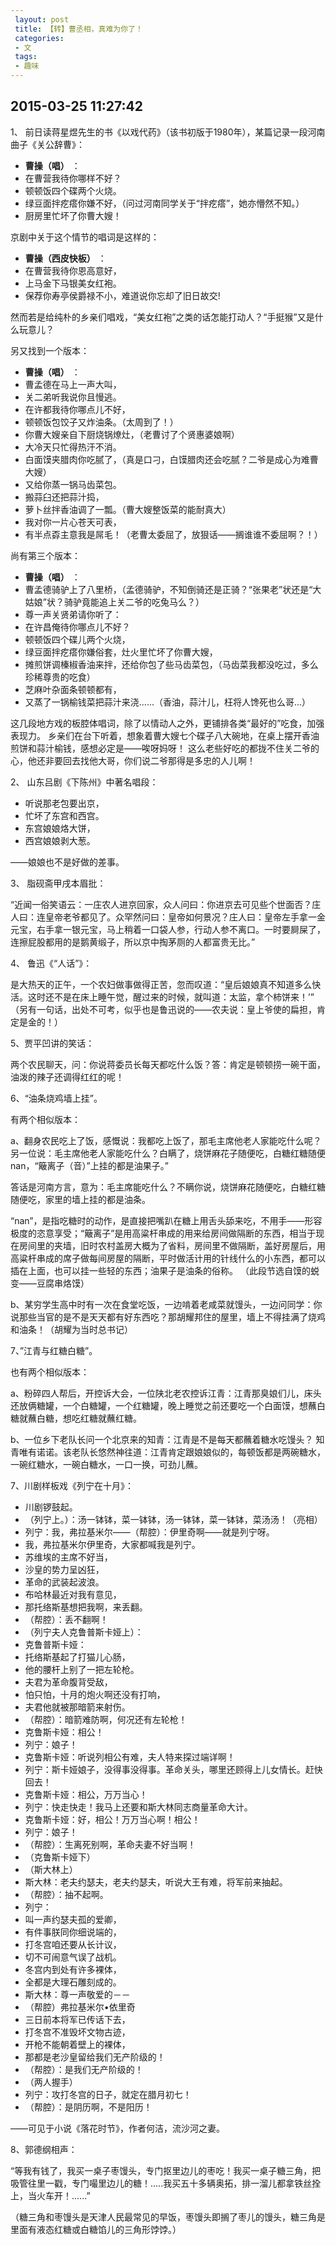 ```yaml
---
 layout: post
 title: 【转】曹丞相，真难为你了！
 categories:
 - 文
 tags:
 - 趣味
---
```


## 2015-03-25 11:27:42

1、 前日读蒋星煜先生的书《以戏代药》（该书初版于1980年），某篇记录一段河南曲子《关公辞曹》：

- __曹操（唱）__ ：
- 在曹营我待你哪样不好？
- 顿顿饭四个碟两个火烧。
- 绿豆面拌疙瘩你嫌不好，（问过河南同学关于“拌疙瘩”，她亦懵然不知。）
- 厨房里忙坏了你曹大嫂！

京剧中关于这个情节的唱词是这样的：

- __曹操（西皮快板）__ ：
- 在曹营我待你恩高意好，
- 上马金下马银美女红袍。
- 保荐你寿亭侯爵禄不小，难道说你忘却了旧日故交!

然而若是给纯朴的乡亲们唱戏，“美女红袍”之类的话怎能打动人？“手挺猴”又是什么玩意儿？

另又找到一个版本：

- __曹操（唱）__ ：
- 曹孟德在马上一声大叫，
- 关二弟听我说你且慢逃。
- 在许都我待你哪点儿不好，
- 顿顿饭包饺子又炸油条。（太周到了！）
- 你曹大嫂亲自下厨烧锅燎灶，（老曹讨了个贤惠婆娘啊）
- 大冷天只忙得热汗不消。
- 白面馍夹腊肉你吃腻了，（真是口刁，白馍腊肉还会吃腻？二爷是成心为难曹大嫂）
- 又给你蒸一锅马齿菜包。
- 搬蒜臼还把蒜汁捣，
- 萝卜丝拌香油调了一瓢。（曹大嫂整饭菜的能耐真大）
- 我对你一片心苍天可表，
- 有半点孬主意我是屌毛！（老曹太委屈了，放狠话——搁谁谁不委屈啊？！）

尚有第三个版本：

- __曹操（唱）__ ：
- 曹孟德骑驴上了八里桥，（孟德骑驴，不知倒骑还是正骑？“张果老”状还是“大姑娘”状？骑驴竟能追上关二爷的吃兔马么？）
- 尊一声关贤弟请你听了：
- 在许昌俺待你哪点儿不好？
- 顿顿饭四个碟儿两个火烧，
- 绿豆面拌疙瘩你嫌俗套，灶火里忙坏了你曹大嫂，
- 摊煎饼调榛椒香油来拌，还给你包了些马齿菜包，（马齿菜我都没吃过，多么珍稀尊贵的吃食）
- 芝麻叶杂面条顿顿都有，
- 又蒸了一锅榆钱菜把蒜汁来浇......（香油，蒜汁儿，枉将人馋死也么哥...）

这几段地方戏的板腔体唱词，除了以情动人之外，更铺排各类“最好的”吃食，加强表现力。
乡亲们在台下听着，想象着曹大嫂七个碟子八大碗地，在桌上摆开香油煎饼和蒜汁榆钱，感想必定是——唉呀妈呀！
这么老些好吃的都拢不住关二爷的心，他还非要回去找他大哥，你们说二爷那得是多忠的人儿啊！

2、 山东吕剧《下陈州》中著名唱段：

- 听说那老包要出京，
- 忙坏了东宫和西宫。
- 东宫娘娘烙大饼，
- 西宫娘娘剥大葱。

——娘娘也不是好做的差事。

3、 脂砚斋甲戌本眉批：

“近闻一俗笑语云：一庄农人进京回家，众人问曰：你进京去可见些个世面否？庄人曰：连皇帝老爷都见了。众罕然问曰：皇帝如何景况？庄人曰：皇帝左手拿一金元宝，右手拿一银元宝，马上稍着一口袋人参，行动人参不离口。一时要屙屎了，连擦屁股都用的是鹅黄缎子，所以京中掏茅厕的人都富贵无比。”

4、 鲁迅《“人话”》：

是大热天的正午，一个农妇做事做得正苦，忽而叹道：“皇后娘娘真不知道多么快活。这时还不是在床上睡午觉，醒过来的时候，就叫道：太监，拿个柿饼来！’”
（另有一句话，出处不可考，似乎也是鲁迅说的——农夫说：皇上爷使的扁担，肯定是金的！）

5、贾平凹讲的笑话：

两个农民聊天，问：你说蒋委员长每天都吃什么饭？答：肯定是顿顿捞一碗干面，油泼的辣子还调得红红的呢！

6、“油条烧鸡墙上挂”。

有两个相似版本：

a、翻身农民吃上了饭，感慨说：我都吃上饭了，那毛主席他老人家能吃什么呢？
另一位说：毛主席他老人家能吃什么？白瞒了，烧饼麻花子随便吃，白糖红糖随便nan，“簸离子（音）”上挂的都是油果子。”

答话是河南方言，意为：毛主席能吃什么？不瞒你说，烧饼麻花随便吃，白糖红糖随便吃，家里的墙上挂的都是油条。

“nan”，是指吃糖时的动作，是直接把嘴趴在糖上用舌头舔来吃，不用手——形容极度的恣意享受；“簸离子”是用高粱杆串成的用来给房间做隔断的东西，相当于现在房间里的夹墙，旧时农村盖房大概为了省料，房间里不做隔断，盖好房屋后，用高粱杆串成的席子做每间房屋的隔断，平时做活计用的针线什么的小东西，都可以插在上面，也可以挂一些轻的东西；油果子是油条的俗称。
（此段节选自馍的蜕变——豆腐串烙馍）

b、某穷学生高中时有一次在食堂吃饭，一边啃着老咸菜就馒头，一边问同学：你说那些当官的是不是天天都有好东西吃？那胡耀邦住的屋里，墙上不得挂满了烧鸡和油条！（胡耀为当时总书记）

7、”江青与红糖白糖”。

也有两个相似版本：

a、粉碎四人帮后，开控诉大会，一位陕北老农控诉江青：江青那臭娘们儿，床头还放俩糖罐，一个白糖罐，一个红糖罐，晚上睡觉之前还要吃一个白面馍，想蘸白糖就蘸白糖，想吃红糖就蘸红糖。

b、一位乡下老队长问一个北京来的知青：江青是不是每天都蘸着糖水吃馒头？
知青唯有诺诺。该老队长悠然神往道：江青肯定跟娘娘似的，每顿饭都是两碗糖水，一碗红糖水，一碗白糖水，一口一换，可劲儿蘸。

7、川剧样板戏《列宁在十月》：

- 川剧锣鼓起。
- （列宁上。）：汤一钵钵，菜一钵钵，汤一钵钵，菜一钵钵，菜汤汤！（亮相）
- 列宁：我，弗拉基米尔――（帮腔）：伊里奇啊――就是列宁呀。
- 我，弗拉基米尔伊里奇，大家都喊我是列宁。
- 苏维埃的主席不好当，
- 沙皇的势力呈凶狂，
- 革命的武装起波浪。
- 布哈林最近对我有意见，
- 那托络斯基想把我啊，来丢翻。
- （帮腔）：丢不翻啊！
- （列宁夫人克鲁普斯卡娅上）：
- 克鲁普斯卡娅：
- 托络斯基起了打猫儿心肠，
- 他的腰杆上别了一把左轮枪。
- 夫君为革命腹背受敌，
- 怕只怕，十月的炮火啊还没有打响，
- 夫君他就被那暗箭来射伤。
- （帮腔）：暗箭难防啊，何况还有左轮枪！
- 克鲁斯卡娅：相公！
- 列宁：娘子！
- 克鲁斯卡娅：听说列相公有难，夫人特来探过端详啊！
- 列宁：斯卡娅娘子，没得事没得事。革命关头，哪里还顾得上儿女情长。赶快回去！
- 克鲁斯卡娅：相公，万万当心！
- 列宁：快走快走！我马上还要和斯大林同志商量革命大计。
- 克鲁斯卡娅：好，相公！万万当心啊！相公！
- 列宁：娘子！
- （帮腔）：生离死别啊，革命夫妻不好当啊！
- （克鲁斯卡娅下）
- （斯大林上）
- 斯大林：老夫约瑟夫，老夫约瑟夫，听说大王有难，将军前来抽起。
- （帮腔）：抽不起啊。
- 列宁：
- 叫一声约瑟夫孤的爱卿，
- 有件事朕同你细说端的，
- 打冬宫咱还要从长计议，
- 切不可闹意气误了战机。
- 冬宫内到处有许多裸体，
- 全都是大理石雕刻成的。
- 斯大林：尊一声敬爱的－－
- （帮腔）弗拉基米尔•依里奇
- 三日前本将军已传话下去，
- 打冬宫不准毁坏文物古迹，
- 开枪不能朝着壁上的裸体，
- 那都是老沙皇留给我们无产阶级的！
- （帮腔）：是我们无产阶级的！
- （两人握手）
- 列宁：攻打冬宫的日子，就定在腊月初七！
- （帮腔）：是阴历啊，不是阳历！

——可见于小说《落花时节》，作者何洁，流沙河之妻。

8、郭德纲相声：

“等我有钱了，我买一桌子枣馒头，专门抠里边儿的枣吃！我买一桌子糖三角，把吸管往里一戳，专门嘬里边儿的糖！.....我买五十多辆奥拓，排一溜儿都拿铁丝拴上，当火车开！......”

（糖三角和枣馒头是天津人民最常见的早饭，枣馒头即搁了枣儿的馒头，糖三角是里面有液态红糖或白糖馅儿的三角形饽饽。）
